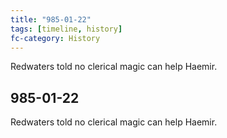 ```yaml
---
title: "985-01-22"
tags: [timeline, history]
fc-category: History
---
```

<span class='ob-timelines'
	data-date='985-01-22-00'
	data-title='History'
	data-class='orange'> Redwaters told no clerical magic can help Haemir.</span>
## 985-01-22
Redwaters told no clerical magic can help Haemir.

